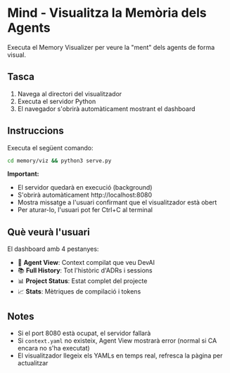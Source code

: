 # Mind - Visualitza la Memòria dels Agents

Executa el Memory Visualizer per veure la "ment" dels agents de forma visual.

## Tasca

1. Navega al directori del visualitzador
2. Executa el servidor Python
3. El navegador s'obrirà automàticament mostrant el dashboard

## Instruccions

Executa el següent comando:

```bash
cd memory/viz && python3 serve.py
```

**Important:**
- El servidor quedarà en execució (background)
- S'obrirà automàticament http://localhost:8080
- Mostra missatge a l'usuari confirmant que el visualitzador està obert
- Per aturar-lo, l'usuari pot fer Ctrl+C al terminal

## Què veurà l'usuari

El dashboard amb 4 pestanyes:
- 🤖 **Agent View**: Context compilat que veu DevAI
- 📚 **Full History**: Tot l'històric d'ADRs i sessions
- 📊 **Project Status**: Estat complet del projecte
- 📈 **Stats**: Mètriques de compilació i tokens

## Notes

- Si el port 8080 està ocupat, el servidor fallarà
- Si `context.yaml` no existeix, Agent View mostrarà error (normal si CA encara no s'ha executat)
- El visualitzador llegeix els YAMLs en temps real, refresca la pàgina per actualitzar
